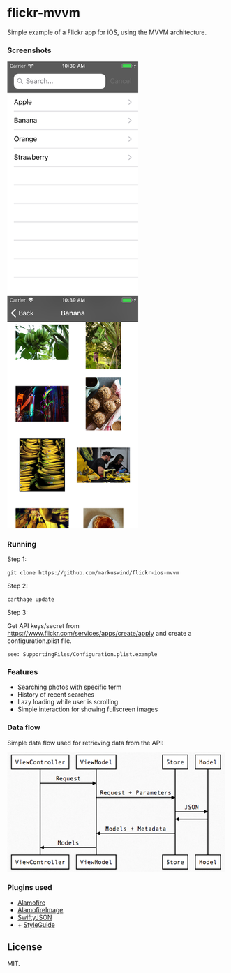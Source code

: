 # flickr-mvvm

Simple example of a Flickr app for iOS, using the MVVM architecture.

### Screenshots

<img src="https://github.com/markuswind/flickr-ios-mvvm/blob/master/images/screenshot1.png?raw=true" width=300px/>&nbsp;&nbsp;&nbsp;&nbsp;&nbsp;&nbsp;&nbsp;&nbsp;&nbsp;&nbsp;<img src="https://github.com/markuswind/flickr-ios-mvvm/blob/master/images/screenshot2.png?raw=true" width=300px/>

### Running


Step 1:
```
git clone https://github.com/markuswind/flickr-ios-mvvm
```

Step 2: 
```
carthage update
```

Step 3:

Get API keys/secret from https://www.flickr.com/services/apps/create/apply and create a configuration.plist file.

```
see: SupportingFiles/Configuration.plist.example
```

### Features

* Searching photos with specific term
* History of recent searches
* Lazy loading while user is scrolling
* Simple interaction for showing fullscreen images

### Data flow

Simple data flow used for retrieving data from the API:

<img src="https://github.com/markuswind/flickr-ios-mvvm/blob/master/images/dataflow.png?raw=true" width=500px/>


### Plugins used


* [Alamofire](https://github.com/alamofire/alamofire)
* [AlamofireImage](https://github.com/alamofire/alamofireimage)
* [SwiftyJSON](https://github.com/SwiftyJSON/SwiftyJSON)
* \+ [StyleGuide](https://github.com/raywenderlich/swift-style-guide)

## License

MIT.
